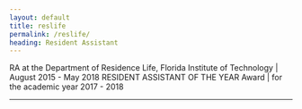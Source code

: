 ```yaml
---
layout: default
title: reslife
permalink: /reslife/
heading: Resident Assistant
---
```


RA at the Department of Residence Life, Florida Institute of Technology | August 2015 - May 2018
RESIDENT ASSISTANT OF THE YEAR Award | for the academic year 2017 - 2018 

---
